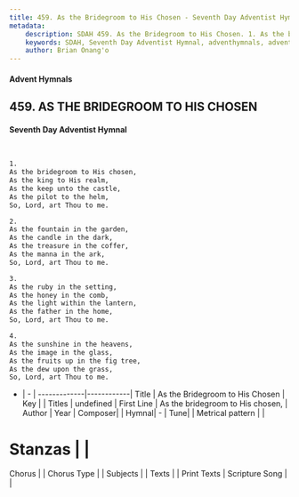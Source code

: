 ```yaml
---
title: 459. As the Bridegroom to His Chosen - Seventh Day Adventist Hymnal
metadata:
    description: SDAH 459. As the Bridegroom to His Chosen. 1. As the bridegroom to His chosen, As the king to His realm, As the keep unto the castle, As the pilot to the helm, So, Lord, art Thou to me.
    keywords: SDAH, Seventh Day Adventist Hymnal, adventhymnals, advent hymnals, As the Bridegroom to His Chosen, As the bridegroom to His chosen, 
    author: Brian Onang'o
---
```


#### Advent Hymnals
## 459. AS THE BRIDEGROOM TO HIS CHOSEN
#### Seventh Day Adventist Hymnal

```txt


1.
As the bridegroom to His chosen,
As the king to His realm,
As the keep unto the castle,
As the pilot to the helm,
So, Lord, art Thou to me.

2.
As the fountain in the garden,
As the candle in the dark,
As the treasure in the coffer,
As the manna in the ark,
So, Lord, art Thou to me.

3.
As the ruby in the setting,
As the honey in the comb,
As the light within the lantern,
As the father in the home,
So, Lord, art Thou to me.

4.
As the sunshine in the heavens,
As the image in the glass,
As the fruits up in the fig tree,
As the dew upon the grass,
So, Lord, art Thou to me.


```

- |   -  |
-------------|------------|
Title | As the Bridegroom to His Chosen |
Key |  |
Titles | undefined |
First Line | As the bridegroom to His chosen, |
Author | 
Year | 
Composer|  |
Hymnal|  - |
Tune|  |
Metrical pattern | |
# Stanzas |  |
Chorus |  |
Chorus Type |  |
Subjects |  |
Texts |  |
Print Texts | 
Scripture Song |  |
  
